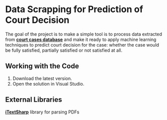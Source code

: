 # Data Scrapping for Prediction of Court Decision
The goal of the project is to make a simple tool is to process data extracted from __[court cases database](http://kad.arbitr.ru)__ and make it ready to apply machine learning techniques to predict court decision for the case: whether the case would be fully satisfied, partially satisfied or not satisfied at all. 
## Working with the Code
1. Download the latest version.
2. Open the solution in Visual Studio.
## External Libraries
__[iTextSharp](https://github.com/itext/itextsharp)__ library for parsing PDFs
